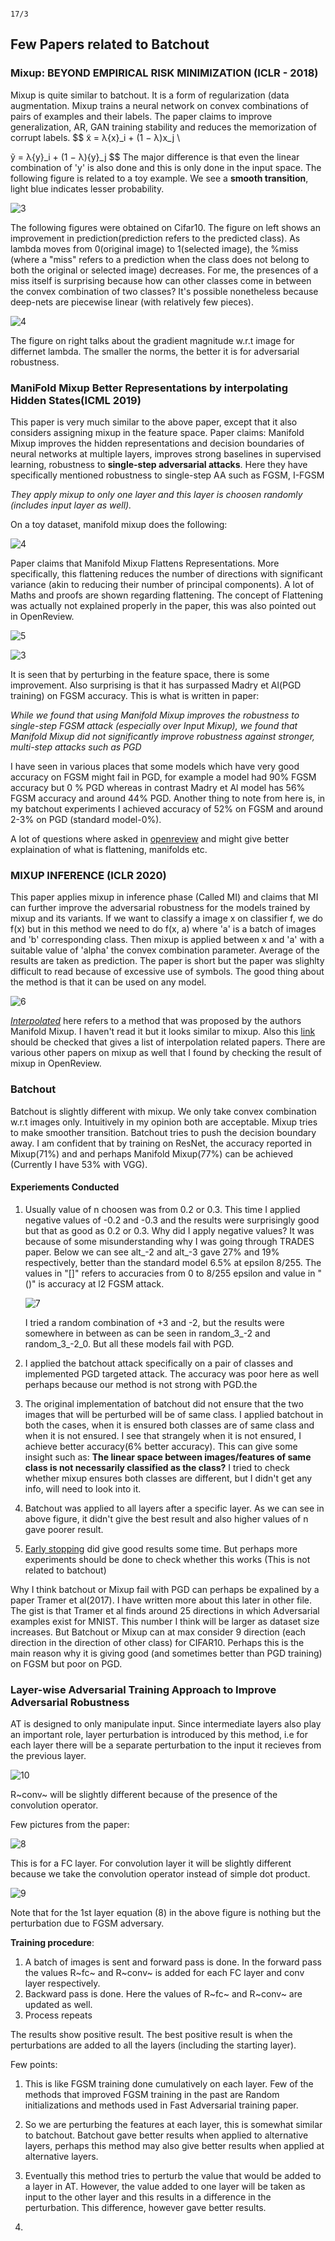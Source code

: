 																																						17/3

## Few Papers related to Batchout

### Mixup: BEYOND EMPIRICAL RISK MINIMIZATION (ICLR - 2018)

Mixup is quite similar to batchout. It is a form of regularization (data augmentation. Mixup trains
a neural network on convex combinations of pairs of examples and their labels. The paper claims to improve generalization, AR, GAN training stability and reduces the memorization of corrupt labels.
$$
x̃ = λ{x}_i + (1 − λ)x_j  \\

ỹ = λ{y}_i + (1 − λ){y}_j
$$
The major difference is that even the linear combination of 'y' is also done and this is only done in the input space. The following figure is related to a toy example. We see a **smooth transition**, light blue indicates lesser probability. 

![3](/home/reshikesh/hrushikesh/diary/pics_paper/1.png)

The following figures were obtained on Cifar10. The figure on left shows an improvement in prediction(prediction refers to the predicted class). As lambda moves from 0(original image) to 1(selected image), the %miss (where a "miss" refers to a prediction when the class does not belong to both the original or selected image) decreases. For me, the presences of a miss itself is surprising because how can other classes come in between the convex combination of two classes? It's possible nonetheless because deep-nets are piecewise linear (with relatively few pieces).

![4](/home/reshikesh/hrushikesh/diary/pics_paper/2.png)

The figure on right talks about the gradient magnitude w.r.t image for differnet lambda. The smaller the norms, the better it is for adversarial robustness.



### ManiFold Mixup Better Representations by interpolating Hidden States(ICML 2019)

This paper is very much similar to the above paper, except that it also considers assigning mixup in the feature space. Paper claims: Manifold Mixup improves the hidden representations and decision boundaries of neural networks at multiple layers,  improves strong baselines in supervised learning, robustness
to **single-step adversarial attacks**.  Here they have specifically mentioned robustness to single-step AA such as FGSM, I-FGSM 

*They apply mixup to only one layer and this layer is choosen randomly (includes input layer as well).*

On a toy dataset, manifold mixup does the following:

![4](/home/reshikesh/hrushikesh/diary/pics_paper/4.png)

Paper claims that Manifold Mixup Flattens Representations. More specifically, this flattening reduces the number of directions with significant variance (akin to reducing their number of principal components). A lot of Maths and proofs are shown regarding flattening. The concept of Flattening was actually not explained properly in the paper, this was also pointed out in OpenReview.

![5](/home/reshikesh/hrushikesh/diary/pics_paper/5.png)

![3](/home/reshikesh/hrushikesh/diary/pics_paper/3.png)

It is seen that by perturbing in the feature space, there is some improvement. Also surprising is that it has surpassed Madry et Al(PGD training) on FGSM accuracy.  This is what is written in paper:

*While we found that using Manifold Mixup improves the robustness to single-step FGSM attack (especially over Input Mixup), we found that Manifold Mixup did not significantly improve robustness against stronger,
multi-step attacks such as PGD* 

I have seen in various places that some models which have very good accuracy on FGSM might fail in PGD, for example a model had 90% FGSM accuracy but 0 % PGD whereas in contrast Madry et Al model has 56% FGSM accuracy and around 44% PGD.  Another thing to note from here is, in my batchout experiments I achieved accuracy of 52% on FGSM and around 2-3% on PGD (standard model-0%). 

A lot of questions where asked in [openreview](https://openreview.net/forum?id=rJlRKjActQ&noteId=Bkg5lrwV0X) and might give better explaination of what is flattening, manifolds etc. 



### MIXUP INFERENCE (ICLR 2020)

This paper applies mixup in inference phase (Called MI) and claims that MI can further improve the adversarial robustness for the models trained by mixup and its variants. If we want to classify a image x on classifier f, we do f(x) but in this method we need to do f(x, a) where 'a' is a batch of images and 'b' corresponding class. Then mixup is applied between x and 'a' with a suitable value of 'alpha' the convex combination parameter. Average of the results are taken as prediction. The paper is short but the paper was slighlty difficult to read because of excessive use of symbols. The good thing about the method is that it can be used on any model.

![6](/home/reshikesh/hrushikesh/diary/pics_paper/6.png)

[*Interpolated*](https://arxiv.org/pdf/1906.06784.pdf) here refers to a method that was proposed by the authors Manifold Mixup. I haven't read it but it looks similar to mixup. Also this [link](https://openreview.net/forum?id=ByxtC2VtPB&noteId=SkeFK-RuYS) should be checked that gives a list of interpolation related papers. There are various other papers on mixup as well that I found by checking the result of mixup in OpenReview.



###  Batchout

Batchout is slightly different with mixup. We only take convex combination w.r.t images only. Intuitively in my opinion both are acceptable. Mixup tries to make smoother transition. Batchout tries to push the decision boundary away. I am confident that by training on ResNet, the accuracy reported in Mixup(71%) and and perhaps Manifold Mixup(77%) can be achieved (Currently I have 53% with VGG). 

#### Experiements Conducted

1. Usually value of n choosen was from 0.2 or 0.3. This time I applied negative values of -0.2 and -0.3 and the results were surprisingly good but that as good as 0.2 or 0.3. Why did I apply negative values? It was because of some misunderstanding why I was going through TRADES paper. Below we can see alt_-2 and  alt_-3  gave 27% and 19% respectively, better than the standard model 6.5% at epsilon 8/255. The values in "[]" refers to accuracies from 0 to 8/255 epsilon and value in "()" is accuracy  at l2 FGSM attack. 

   ![7]( /home/reshikesh/diary/pics_paper/7.png)

   I tried a random combination of +3 and -2, but the results were somewhere in between as can be seen in random_3_-2 and random_3_-2_0. But all these models fail with PGD.

2.  I applied the batchout attack specifically on a pair of classes and implemented PGD targeted attack. The accuracy was poor here as well perhaps because our method is not strong with PGD.the 

3. The original implementation of batchout did not ensure that the two images that will be perturbed will be of same class. I applied batchout in both the cases, when it is ensured both classes are of same class and when it is not ensured. I see that strangely when it is not ensured, I achieve better accuracy(6% better accuracy). This can give some insight such as: **The linear space between images/features of same class is not necessarily classified as the class?** I tried to check whether mixup ensures both classes are different, but I didn't get any info, will need to look into it.

4. Batchout was applied to all layers after a specific layer. As we can see in above figure, it didn't give the best result and also higher values of n gave poorer result.

5. [Early stopping](https://github.com/locuslab/robust_overfitting) did give good results some time. But perhaps more experiments should be done to check whether this works (This is not related to batchout)



Why I think batchout or Mixup fail with PGD can perhaps be expalined by a paper Tramer et al(2017). I have written more about this later in other file. The gist is that Tramer et al finds around 25 directions in which Adversarial examples exist for MNIST. This number I think will be larger as dataset size increases. But  Batchout or Mixup can at max consider 9 direction (each direction in the direction of other class) for CIFAR10. Perhaps this is the main reason why it is giving good (and sometimes better than PGD training) on FGSM but poor on PGD.



### Layer-wise Adversarial Training Approach to Improve Adversarial Robustness

AT is designed to only manipulate input. Since intermediate layers also play an important role, layer perturbation is introduced by this method, i.e for each layer there will be a separate perturbation to the input it recieves from the previous layer.  

![10](/home/reshikesh/diary/pics_paper/10.png)

R~conv~  will be slightly different because of the presence of the convolution operator.

Few pictures from the paper:

![8](/home/reshikesh/diary/pics_paper/8.png)

This is for a FC layer. For convolution layer it will be slightly different because we take the convolution operator instead of simple dot product. 

![9](/home/reshikesh/diary/pics_paper/9.png)

Note that for the 1st layer equation (8) in the above figure is nothing but the perturbation due to FGSM adversary. 

**Training procedure**:

1. A batch of images is sent and forward pass is done. In the forward pass the values R~fc~  and R~conv~ is added for each FC layer and conv layer respectively. 
2. Backward pass is done. Here the values of R~fc~ and R~conv~ are updated as well.
3. Process repeats

The results show positive result. The best positive result is when the perturbations are added to all the layers (including the starting layer).

Few points:

1. This is like FGSM training done cumulatively on each layer. Few of the methods that improved FGSM training in the past are Random initializations and methods used in Fast Adversarial training paper. 

2. So we are perturbing the features at each layer, this is somewhat similar to batchout. Batchout gave better results when applied to alternative layers, perhaps this method may also give better results when applied at alternative layers.

3. Eventually this method tries to perturb the value that would be added to a layer in AT. However, the value added to one layer will be taken as input to the other layer and this results in a difference in the perturbation. This difference, however gave better results.

4. 

   